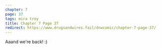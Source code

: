 ```yaml
---
chapter: 7
page: 37
tags: mira troy
title: Chapter 7 Page 37
redirect: https://www.drugsandwires.fail/dnwcomic/chapter-7-page-37/
---
```


Aaand we're back! :)
